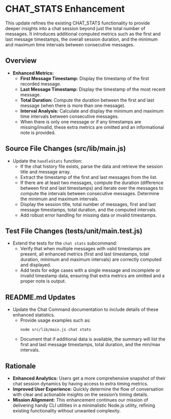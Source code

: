 # CHAT_STATS Enhancement

This update refines the existing CHAT_STATS functionality to provide deeper insights into a chat session beyond just the total number of messages. It introduces additional computed metrics such as the first and last message timestamps, the overall session duration, and the minimum and maximum time intervals between consecutive messages.

## Overview

- **Enhanced Metrics:**
  - **First Message Timestamp:** Display the timestamp of the first recorded message.
  - **Last Message Timestamp:** Display the timestamp of the most recent message.
  - **Total Duration:** Compute the duration between the first and last message (when there is more than one message).
  - **Interval Analysis:** Calculate and display the minimum and maximum time intervals between consecutive messages.
  - When there is only one message or if any timestamps are missing/invalid, these extra metrics are omitted and an informational note is provided.

## Source File Changes (src/lib/main.js)

- Update the `handleStats` function:
  - If the chat history file exists, parse the data and retrieve the session title and message array.
  - Extract the timestamp of the first and last messages from the list.
  - If there are at least two messages, compute the duration (difference between first and last timestamps) and iterate over the messages to compute the intervals between consecutive messages. Determine the minimum and maximum intervals.
  - Display the session title, total number of messages, first and last message timestamps, total duration, and the computed intervals.
  - Add robust error handling for missing data or invalid timestamps.

## Test File Changes (tests/unit/main.test.js)

- Extend the tests for the `chat stats` subcommand:
  - Verify that when multiple messages with valid timestamps are present, all enhanced metrics (first and last timestamps, total duration, minimum and maximum intervals) are correctly computed and displayed.
  - Add tests for edge cases with a single message and incomplete or invalid timestamp data, ensuring that extra metrics are omitted and a proper note is output.

## README.md Updates

- Update the Chat Command documentation to include details of these enhanced statistics.
  - Provide usage examples such as:
    ```
    node src/lib/main.js chat stats
    ```
  - Document that if additional data is available, the summary will list the first and last message timestamps, total duration, and the min/max intervals.

## Rationale

- **Enhanced Analytics:** Users get a more comprehensive snapshot of their chat session dynamics by having access to extra timing metrics.
- **Improved User Experience:** Quickly determine the flow of conversation with clear and actionable insights on the session’s timing details.
- **Mission Alignment:** This enhancement continues our mission of delivering handy CLI utilities in a minimalistic Node.js utility, refining existing functionality without unwanted complexity.